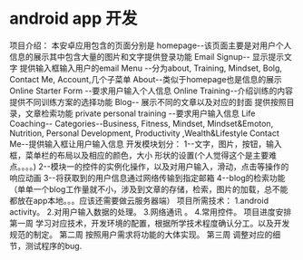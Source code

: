 # android app 开发
项目介绍：
本安卓应用包含的页面分别是
homepage--该页面主要是对用户个人信息的展示其中包含大量的图片和文字提供登录功能
Email Signup-- 显示提示文字 提供输入框输入用户的email
Menu --分为about, Training, Mindset, Bolg, Contact Me, Account,几个子菜单
About--类似于homepage也是信息的展示
Online Starter Form --要求用户输入个人信息
Online Training--介绍训练的内容 提供不同训练方案的选择功能
Blog-- 展示不同的文章以及对应的封面 提供按照目录，文章检索功能
private personal training --要求用户输入信息
Life Coaching--
Categories--Business, Fitness, Mindset, Mindset&Emoton, Nutrition, Personal Development, Productivity ,Wealth&Lifestyle
Contact Me--提供输入框让用户输入信息
开发模块划分：
1--文字，图片，按钮，输入框，菜单栏的布局以及相应的颜色，大小 形状的设置(个人觉得这个是主要难点。。。。)
2--模块一的控件的实例化操作，以及对用户输入，滑动，点击等操作的响应动画
3--将获取到的用户信息通过网络传输到指定邮箱
4--blog的检索功能（单单一个blog工作量就不小，涉及到文章的存储，检索，图片的加载，总不能都放在app本地。。。应该还需要做云服务器端）
项目所需技术：
1.android activity。 
2.对用户输入数据的处理。
3.网络通讯 。
4.常用控件。
项目进度安排
第一周 学习对应技术，开发环境的配置，根据所学技术程度确认分工。以及开发规范的制定。
第二周 按照用户需求将功能的大体实现。
第三周 调整对应的细节，测试程序的bug.


